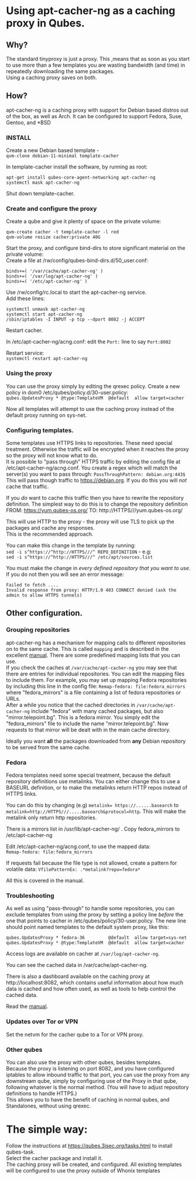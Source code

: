 # Using apt-cacher-ng as a caching proxy in Qubes.

## Why?
The standard tinyproxy is just a proxy. This ,means that as soon as you start to use more than a few templates you are wasting bandwidth (and time) in repeatedly downloading the same packages.  
Using a caching proxy saves on both.

## How?
apt-cacher-ng is a caching proxy with support for Debian based distros out of the box, as well as Arch.
It can be configured to support Fedora, Suse, Gentoo, and \*BSD

###  INSTALL 
Create a new Debian based template -  
`qvm-clone debian-11-minimal template-cacher`

In template-cacher install the software, by running as root:  
```
apt-get install qubes-core-agent-networking apt-cacher-ng 
systemctl mask apt-cacher-ng 
```
Shut down template-cacher.

### Create and configure the proxy

Create a qube and give it plenty of space on the private volume:
```
qvm-create cacher -t template-cacher -l red 
qvm-volume resize cacher:private 40G
```

Start the proxy, and configure bind-dirs to store significant material on the private volume:  
Create a file at /rw/config/qubes-bind-dirs.d/50_user.conf:
```
binds+=( '/var/cache/apt-cacher-ng' )
binds+=( '/var/log/apt-cacher-ng' )
binds+=( '/etc/apt-cacher-ng' )
```

Use /rw/config/rc.local to start the apt-cacher-ng service.  
Add these lines:  
```
systemctl unmask apt-cacher-ng
systemctl start apt-cacher-ng
/sbin/iptables -I INPUT -p tcp --dport 8082 -j ACCEPT
```

Restart cacher.

In /etc/apt-cacher-ng/acng.conf:
edit the `Port:` line to say `Port:8082`

Restart service:  
`systemctl restart apt-cacher-ng`


### Using the proxy
You can use the proxy simply by editing the qrexec policy.
Create a new policy in dom0 /etc/qubes/policy.d/30-user.policy:  
`qubes.UpdatesProxy * @type:TemplateVM  @default  allow target=cacher`

Now all templates will attempt to use the caching proxy instead of the default proxy running on sys-net.


### Configuring templates.
Some templates use HTTPS links to repositories. These need special treatment.
Otherwise the traffic will be encrypted when it reaches the proxy so the proxy will not know what to do.  
It is possible to "pass through" HTTPS traffic by editing the config file at /etc/apt-cacher-ng/acng.conf. 
You create a regex which will match the server(s) you want to pass through:
`PassThroughPattern: debian.org:443$`  
This will pass though traffic to https://debian.org.
If you do this you will *not* cache that traffic.

If you *do* want to cache this traffic then you have to rewrite the repository definition.
The simplest way to do this is to change the repository definition FROM:
https://yum.qubes-os.org/
TO:
http://HTTPS///yum.qubes-os.org/

This will use HTTP to the proxy - the proxy will use TLS to pick up the packages and
cache any responses.  
This is the recommended approach.

You can make this change in the template by running:  
`sed -i s^https://^http://HTTPS///^ REPO_DEFINITION`  - e.g:  
`sed -i s^https://^http://HTTPS///^ /etc/apt/sources.list`

You must make the change in *every defined repository that you want to use*. If you do not then you will see an error message:
```
Failed to fetch ....
Invalid response from proxy: HTTP/1.0 403 CONNECT denied (ask the admin to allow HTTPS tunnels)
```


## Other configuration.

### Grouping repositories
apt-cacher-ng has a mechanism for mapping calls to different repositories on to the same cache.
This is called `mapping` and is described in the excellent [manual](https://www.unix-ag.uni-kl.de/~bloch/acng/html/index.html).
There are some predefined mapping lists that you can use.  
If you check the caches at `/var/cache/apt-cacher-ng` you may see that there are entries for individual repositories. You can edit the mapping files to include them.
For example, you may set up mapping Fedora repositories by including this line in the config file:
`Remap-fedora: file:fedora_mirrors` where "fedora_mirrors" is a file containing a list of fedora repositories or URLs.  
After a while you notice that the cached directories in `/var/cache/apt-cacher-ng` include "fedora" with many cached packages, but also "mirror.telepoint.bg".
This is a fedora mirror.
You simply edit the "fedora_mirrors" file to include the name "mirror.telepoint.bg".
Now requests to that mirror will be dealt with in the main cache directory.

Ideally you want **all** the packages downloaded from **any** Debian repository to be served from the same cache.

### Fedora
Fedora templates need some special treatment, because the default repository definitions use metalinks.
You can either change this to use a BASEURL definition, or to make the metalinks return HTTP repos instead of HTTPS links.

You can do this by changing (e.g) `metalink= https://......basearch` to `metalink=http://HTTPS///.....basearch&protocol=http`. This will make the metalink only return http repositories.

There is a mirrors list in /usr/lib/apt-cacher-ng/ .
Copy fedora_mirrors to /etc/apt-cacher-ng

Edit /etc/apt-cacher-ng/acng.conf, to use the mapped data:  
`Remap-fedora: file:fedora_mirrors`

If requests fail because the file type is not allowed, create a pattern for
volatile data:
`VfilePatternEx: .*metalink?repo=fedora*`

All this is covered in the manual.


### Troubleshooting

As well as using "pass-through" to handle some repositories, you can exclude templates from using the proxy by setting a policy line *before* the one that points to cacher in /etc/qubes/policy/30-user.policy.
The new line should point named templates to the default system proxy, like this:
```
qubes.UpdatesProxy * fedora-36         @default  allow target=sys-net
qubes.UpdatesProxy * @type:TemplateVM  @default  allow target=cacher
```

Access logs are available on cacher at `/var/log/apt-cacher-ng`.

You can see the cached data in /var/cache/apt-cacher-ng.

There is also a dashboard available on the caching proxy at http://localhost:8082, which contains useful information about how much data is cached and how often used, as well as tools to help control the cached data.

Read the [manual](https://www.unix-ag.uni-kl.de/~bloch/acng/html/index.html).


### Updates over Tor or VPN
Set the netvm for the cacher qube to a Tor or VPN proxy.


### Other qubes
You can also use the proxy with other qubes, besides templates.  
Because the proxy is listening on port 8082, and you have configured iptables to allow inbound traffic to that port, you can use the proxy from any downstream qube, simply by configuring use of the Proxy in that qube, following whatever is the normal method.
(You will have to adjust repository definitions to handle HTTPS.)  
This allows you to have the benefit of caching in normal qubes, and Standalones, without using qrexec.


# The simple way:
Follow the instructions at https://qubes.3isec.org/tasks.html to install qubes-task.  
Select the cacher package and install it.  
The caching proxy will be created, and configured.
All existing templates will be configured to use the proxy outside of Whonix templates

